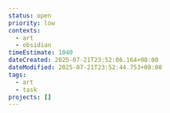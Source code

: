 ```yaml
---
status: open
priority: low
contexts:
  - art
  - obsidian
timeEstimate: 1040
dateCreated: 2025-07-21T23:52:06.164+08:00
dateModified: 2025-07-21T23:52:44.753+08:00
tags:
  - art
  - task
projects: []
---
```



